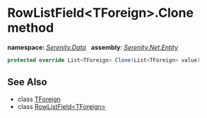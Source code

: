 # RowListField&lt;TForeign&gt;.Clone method
**namespace:** *[Serenity.Data](../../README.md#serenity.data-namespace)*   **assembly**: *[Serenity.Net.Entity](../../README.md)*

```csharp
protected override List<TForeign> Clone(List<TForeign> value)
```

## See Also

* class [TForeign](../Serenity.Net.Entity/../RowListField-1.TForeign.md)
* class [RowListField&lt;TForeign&gt;](../RowListField-1.md)